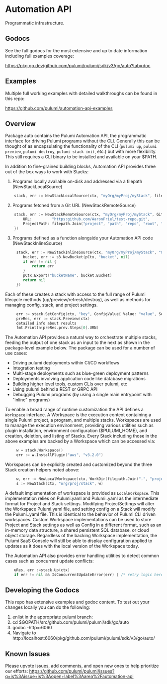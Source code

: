 # Automation API

Programmatic infrastructure.

## Godocs
See the full godocs for the most extensive and up to date information including full examples coverage:

https://pkg.go.dev/github.com/pulumi/pulumi/sdk/v3/go/auto?tab=doc

## Examples

Multiple full working examples with detailed walkthroughs can be found in this repo:

https://github.com/pulumi/automation-api-examples


## Overview

Package auto contains the Pulumi Automation API, the programmatic interface for driving Pulumi programs
without the CLI.
Generally this can be thought of as encapsulating the functionality of the CLI (`pulumi up`, `pulumi preview`,
`pulumi destroy`, `pulumi stack init`, etc.) but with more flexibility. This still requires a
CLI binary to be installed and available on your $PATH.

In addition to fine-grained building blocks, Automation API provides three out of the box ways to work with Stacks:

1. Programs locally available on-disk and addressed via a filepath (NewStackLocalSource)
```go
    stack, err := NewStackLocalSource(ctx, "myOrg/myProj/myStack", filepath.Join("..", "path", "to", "project"))
```
2. Programs fetched from a Git URL (NewStackRemoteSource)
```go
	stack, err := NewStackRemoteSource(ctx, "myOrg/myProj/myStack", GitRepo{
		URL:         "https:github.com/AaronFriel/test-repo.git",
		ProjectPath: filepath.Join("project", "path", "repo", "root", "relative"),
    })
```
3. Programs defined as a function alongside your Automation API code (NewStackInlineSource)
```go
	 stack, err := NewStackInlineSource(ctx, "myOrg/myProj/myStack", "myProj", func(pCtx *pulumi.Context) error {
		bucket, err := s3.NewBucket(pCtx, "bucket", nil)
		if err != nil {
			return err
		}
		pCtx.Export("bucketName", bucket.Bucket)
		return nil
     })
```

Each of these creates a stack with access to the full range of Pulumi lifecycle methods
(up/preview/refresh/destroy), as well as methods for managing config, stack, and project settings.

```go
	 err := stack.SetConfig(ctx, "key", ConfigValue{ Value: "value", Secret: true })
	 preRes, err := stack.Preview(ctx)
	 detailed info about results
     fmt.Println(preRes.prev.Steps[0].URN)
```

The Automation API provides a natural way to orchestrate multiple stacks,
feeding the output of one stack as an input to the next as shown in the package-level example below.
The package can be used for a number of use cases:

- Driving pulumi deployments within CI/CD workflows
- Integration testing
- Multi-stage deployments such as blue-green deployment patterns
- Deployments involving application code like database migrations
- Building higher level tools, custom CLIs over pulumi, etc
- Using pulumi behind a REST or GRPC API
- Debugging Pulumi programs (by using a single main entrypoint with "inline" programs)

To enable a broad range of runtime customization the API defines a `Workspace` interface.
A Workspace is the execution context containing a single Pulumi project, a program, and multiple stacks.
Workspaces are used to manage the execution environment, providing various utilities such as plugin
installation, environment configuration ($PULUMI_HOME), and creation, deletion, and listing of Stacks.
Every Stack including those in the above examples are backed by a Workspace which can be accessed via:
```go
	 w = stack.Workspace()
     err := w.InstallPlugin("aws", "v3.2.0")
```
Workspaces can be explicitly created and customized beyond the three Stack creation helpers noted above:
```go
	 w, err := NewLocalWorkspace(ctx, WorkDir(filepath.Join(".", "project", "path"), PulumiHome("~/.pulumi"))
     s := NewStack(ctx, "org/proj/stack", w)
```
A default implementation of workspace is provided as `LocalWorkspace`. This implementation relies on Pulumi.yaml
and Pulumi.<stack>.yaml as the intermediate format for Project and Stack settings. Modifying ProjectSettings will
alter the Workspace Pulumi.yaml file, and setting config on a Stack will modify the Pulumi.<stack>.yaml file.
This is identical to the behavior of Pulumi CLI driven workspaces. Custom Workspace
implementations can be used to store Project and Stack settings as well as Config in a different format,
such as an in-memory data structure, a shared persistent SQL database, or cloud object storage. Regardless of
the backing Workspace implementation, the Pulumi SaaS Console will still be able to display configuration
applied to updates as it does with the local version of the Workspace today.

The Automation API also provides error handling utilities to detect common cases such as concurrent update
conflicts:

```go
	uRes, err :=stack.Up(ctx)
	if err != nil && IsConcurrentUpdateError(err) { /* retry logic here */ }
```

## Developing the Godocs
This repo has extensive examples and godoc content. To test out your changes locally you can do the following:

1. enlist in the appropriate pulumi branch:
2. cd $GOPATH/src/github.com/pulumi/pulumi/sdk/go/auto
3. godoc -http=:6060
4. Navigate to http://localhost:6060/pkg/github.com/pulumi/pulumi/sdk/v3/go/auto/

## Known Issues

Please upvote issues, add comments, and open new ones to help prioritize our efforts:
https://github.com/pulumi/pulumi/issues?q=is%3Aissue+is%3Aopen+label%3Aarea%2Fautomation-api
